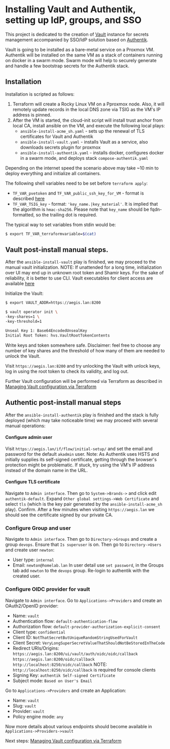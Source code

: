 # Installing Vault and Authentik, setting up IdP, groups, and SSO
This project is dedicated to the creation of [Vault](https://developer.hashicorp.com/vault/docs/what-is-vault) instance for secrets management accompanied by SSO/IdP solution based on [Authentik](https://goauthentik.io/#comparison).

Vault is going to be installed as a bare-metal service on a Proxmox VM.
Authentik will be installed on the same VM as a stack of containers running on docker in a swarm mode. Swarm mode will help to securely generate and handle a few bootstrap secrets for the Authentik stack.

## Installation
Installation is scripted as follows:
1. Terraform will create a Rocky Linux VM on a Pproxmox node. Also, it will remotely update records in the local DNS zone via TSIG as the VM's IP address is pinned.
2. After the VM is started, the cloud-init script will install trust anchor from local CA, install ansible on the VM, and execute the following local plays:
	- `ansible-install-acme_sh.yaml` - sets up the renewal of TLS certificates for Vault and Authentik
	- `ansible-install-vault.yaml` - installs Vault as a service, also downloads secrets plugin for proxmox
	- `ansible-install-authentik.yaml` - installs docker, configures docker in a swarm mode, and deploys stack `compose-authentik.yaml`

Depending on the internet speed the scenario above may take ~10 min to deploy everything and initialize all containers.

The following shell variables need to be set before `terraform apply`:
- `TF_VAR_pvetoken` and `TF_VAR_public_ssh_key_for_VM` - format is described [here](https://github.com/graysievert/Homelab-020_Proxmox_basic/tree/master/130-Terraform_access)
- `TF_VAR_TSIG_key` - format: `'key_name.|key_material'`. It is implied that the algorithm is `hmac-sha256`. Please note that `key_name` should be fqdn-formatted, so the trailing dot is required.

The typical way to set variables from stdin would be:
```bash
$ export TF_VAR_terraformvariable=$(cat)
```


## Vault post-install manual steps.
After the  `ansible-install-vault` play is finished, we may proceed to the manual vault initialization.
NOTE: If unattended for a long time, initialization over UI may end up in unknown root token and Shamir keys. For the sake of reliability, it is better to use CLI. Vault executables for client access are available [here](https://developer.hashicorp.com/vault/downloads)

Initialize the Vault:
```bash
$ export VAULT_ADDR=https://aegis.lan:8200

$ vault operator init \
-key-shares=1 \
-key-threshold=1

Unseal Key 1: Base64EncodedUnsealKey
Initial Root Token: hvs.VaultRootTokenContents
```
Write keys and token somewhere safe.
Disclaimer: feel free to choose any number of key shares and the threshold of how many of them are needed to unlock the Vault.

Visit `https://aegis.lan:8200` and try unlocking the Vault with unlock keys, log in using the root token to check its validity, and log out.

Further Vault configuration will be performed via Terraform as described in [Managing Vault configuration via Terraform](/https://github.com/graysievert/Homelab-030_Secrets_and_Auth/tree/master/120-vault_config)

## Authentic post-install manual steps
After the  `ansible-install-authentik` play is finished and the stack is fully deployed (which may take noticeable time) we may proceed with several manual operations:

#### Configure admin user
Visit `https://aegis.lan/if/flow/initial-setup/` and set the email and password for the default  `akadmin` user.
Note: As  Authentik uses HSTS and initially supplies its self-signed certificate, getting through the browser's protection might be problematic. If stuck, try using the VM's IP address instead of the domain name in the URL.

#### Configure TLS certificate
Navigate to `Admin interface`.
Then go to `System->Brands->` and click edit `authentik-default`.
Expand  `Other global settings->Web Certificate` and select `tls` (which is the key pair generated by the `ansible-install-acme_sh` play). Confirm.
After a few minutes when visiting `https://aegis.lan` we should see the certificate signed by our private CA.

### Configure Group and user
Navigate to `Admin interface`.
Then go to `Directory->Groups` and create a group `devops`. Ensure that `Is superuser` is on.
Then go to `Directory->Users` and create user `newton`:
- User type: `internal`
- Email: `newton@homelab.lan`
In user detail use `set password`, in the Groups tab add `newton` to the `devops` group.
Re-login to authentik with the created user.

### Configure OIDC provider for vault
Navigate to `Admin interface`.
Go to `Applications->Providers` and create an OAuth2/OpenID provider:
- Name: `vault`
- Authentication flow: `default-authentication-flow`
- Authorization flow: `default-provider-authorization-explicit-consent`
- Client type: `confidential`
- Client ID: `NotThatSecretButUniqueRandomStringUsedForVault`
- Client Secret: `VeryLongSuperSecretValueThatShouldNotBeStoredInTheCode`
- Redirect URIs/Origins:
`https://aegis.lan:8200/ui/vault/auth/oidc/oidc/callback`
`https://aegis.lan:8200/oidc/callback`
`http://localhost:8250/oidc/callback`
NOTE: `http://localhost:8250/oidc/callback` is required for console clients
- Signing Key: `authentik Self-signed Certificate`
- Subject mode: 	`Based on User's Email`

Go to `Applications->Providers` and create an Application:
- Name: `vault`
- Slug: `vault`
- Provider: `vault`
- Policy engine mode: `any`

Now more details about various endpoints should become available in `Applications->Providers->vault`

Next steps: [Managing Vault configuration via Terraform](https://github.com/graysievert/Homelab-030_Secrets_and_Auth/tree/master/120-vault_config)

